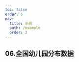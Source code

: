 ```yaml
---
toc: false
order: 6
nav:
  title: 示例
  path: /example
  order: 3
---
```


## 06.全国幼儿园分布数据

<code src= './TopicLayer/index.tsx' compact="true" defaultShowCode></code>
